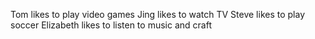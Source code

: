 Tom likes to play video games
Jing likes to watch TV
Steve likes to play soccer
Elizabeth likes to listen to music and craft
